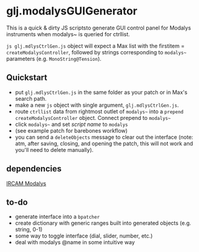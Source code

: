 # glj.modalysGUIGenerator
This is a quick & dirty JS scriptsto generate GUI control panel for Modalys instruments when modalys~ is queried for ctrllist. 

`js glj.mdlysCtrlGen.js` object will expect a Max list with the firstitem = `createModalysController`, followed by strings corresponding to `modalys~` parameters (e.g. `MonoString@Tension`).

## Quickstart 
- put `glj.mdlysCtrlGen.js` in the same folder as your patch or in Max's search path.
- make a new `js` object with single argument, `glj.mdlysCtrlGen.js`. 
- route `ctrllist` data from rightmost outlet of `modalys~` into a `prepend createModalysController` object. Connect prepend to `modalys~`
- click `modalys~` and set *script name* to `modalys`
- (see example patch for barebones workflow)
- you can send a `deleteObjects` message to clear out the interface (note: atm, after saving, closing, and opening the patch, this will not work and you'll need to delete manually). 

## dependencies
[IRCAM Modalys](https://forum.ircam.fr/projects/detail/modalys/) 

## to-do
- generate interface into a `bpatcher`
- create dictionary with generic ranges built into generated objects (e.g. string, 0-1)
- some way to toggle interface (dial, slider, number, etc.) 
- deal with modalys @name in some intuitive way
